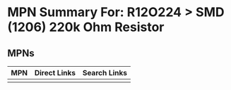 



# MPN Summary For: R12O224 > SMD (1206) 220k Ohm Resistor

## MPNs
  

|MPN|Direct Links|Search Links|
| :--- | :--- | :--- |
||||
